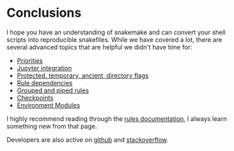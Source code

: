 # Conclusions

I hope you have an understanding of snakemake and can convert your shell scripts
into reproducible snakefiles.  While we have covered a lot, there are several
advanced topics that are helpful we didn't have time for:
- [Priorities](https://snakemake.readthedocs.io/en/stable/snakefiles/rules.html#priorities)
- [Jupyter integration](https://snakemake.readthedocs.io/en/stable/snakefiles/rules.html#jupyter-notebook-integration)
- [Protected, temporary, ancient, directory flags](https://snakemake.readthedocs.io/en/stable/snakefiles/rules.html#protected-and-temporary-files)
- [Rule dependencies](https://snakemake.readthedocs.io/en/stable/snakefiles/rules.html#rule-dependencies)
- [Grouped and piped rules](https://snakemake.readthedocs.io/en/stable/snakefiles/rules.html#defining-groups-for-execution)
- [Checkpoints](https://snakemake.readthedocs.io/en/stable/snakefiles/rules.html#data-dependent-conditional-execution)
- [Environment Modules](https://snakemake.readthedocs.io/en/stable/snakefiles/deployment.html#using-environment-modules)

I highly recommend reading through the
[rules documentation](https://snakemake.readthedocs.io/en/stable/snakefiles/rules.html),
I always learn something new from that page.

Developers are also active on
[github](https://github.com/snakemake/snakemake) and 
[stackoverflow](https://stackoverflow.com/questions/tagged/snakemake).
